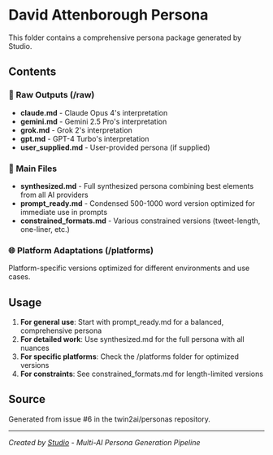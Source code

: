 # David Attenborough Persona

This folder contains a comprehensive persona package generated by Studio.

## Contents

### 📝 Raw Outputs (/raw)
- **claude.md** - Claude Opus 4's interpretation
- **gemini.md** - Gemini 2.5 Pro's interpretation
- **grok.md** - Grok 2's interpretation
- **gpt.md** - GPT-4 Turbo's interpretation
- **user_supplied.md** - User-provided persona (if supplied)

### 🎯 Main Files
- **synthesized.md** - Full synthesized persona combining best elements from all AI providers
- **prompt_ready.md** - Condensed 500-1000 word version optimized for immediate use in prompts
- **constrained_formats.md** - Various constrained versions (tweet-length, one-liner, etc.)

### 🌐 Platform Adaptations (/platforms)
Platform-specific versions optimized for different environments and use cases.

## Usage

1. **For general use**: Start with prompt_ready.md for a balanced, comprehensive persona
2. **For detailed work**: Use synthesized.md for the full persona with all nuances
3. **For specific platforms**: Check the /platforms folder for optimized versions
4. **For constraints**: See constrained_formats.md for length-limited versions

## Source
Generated from issue #6 in the twin2ai/personas repository.

---
*Created by [Studio](https://github.com/twin2ai/studio) - Multi-AI Persona Generation Pipeline*